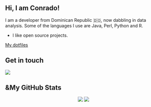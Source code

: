 ## Hi, I am Conrado!

I am a developer from Dominican Republic 🇩🇴, now dabbling in data analysis. Some of the languages I use are Java, Perl, Python and R.

- I like open source projects.

[My dotfiles](https://github.com/c0reyes/dotfiles)

## Get in touch

<p align = "center">

  [<img src="https://img.shields.io/badge/linkedin-%230077B5.svg?&style=for-the-badge&logo=linkedin&logoColor=white" />](https://www.linkedin.com/in/conrado-reyes-a8066419/)
  
</p>

## &My GitHub Stats

<p align = "center">
  <img src = "https://github-readme-stats.vercel.app/api?username=c0reyes&show_icons=true&line_height=27&theme=gotham">
  <img src = "https://github-readme-stats.vercel.app/api/top-langs/?username=c0reyes&hide=css,html,ruby,perl,shell,javascript&theme=gotham">
</p>
